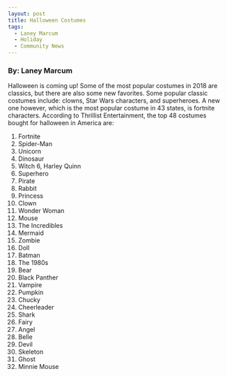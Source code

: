 ```yaml
---
layout: post
title: Halloween Costumes
tags:
  - Laney Marcum
  - Holiday
  - Community News
---
```


### By: Laney Marcum


Halloween is coming up! Some of the most popular costumes in 2018 are classics, but there are also some new favorites. Some popular classic costumes include: clowns, Star Wars characters, and superheroes. A new one however, which is the most popular costume in 43 states, is fortnite characters. According to Thrillist Entertainment, the top 48 costumes bought for halloween in America are:


1. Fortnite
2. Spider-Man
3. Unicorn
4. Dinosaur
5. Witch
6, Harley Quinn
7. Superhero
8. Pirate
9. Rabbit
10. Princess
11. Clown
12. Wonder Woman
13. Mouse
14. The Incredibles
15. Mermaid
16. Zombie
17. Doll
18. Batman
19. The 1980s
20. Bear
21. Black Panther
22. Vampire
23. Pumpkin
24. Chucky
25. Cheerleader
26. Shark
27. Fairy
28. Angel
29. Belle
30. Devil
31. Skeleton
32. Ghost
33. Minnie Mouse
